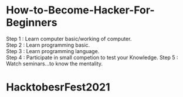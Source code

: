 # How-to-Become-Hacker-For-Beginners
Step 1 : Learn computer basic/working of computer. <br>
Step 2 : Learn programming basic.<br>
Step 3 : Learn programming language.<br>
Step 4 : Participate in small competion to test your Knowledge.
Step 5 : Watch seminars...to know the mentality.
# HacktobesrFest2021
